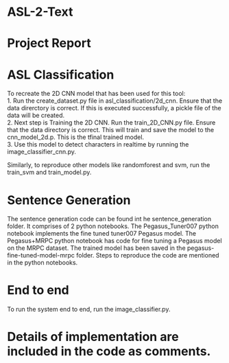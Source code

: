 # ASL-2-Text
<h1>Project Report</h1>
<h1> ASL Classification</h1>
To recreate the 2D CNN model that has been used for this tool:<br>
1. Run the create_dataset.py file in asl_classification/2d_cnn. Ensure that the data direrctory is correct. If this is executed successfully, a pickle file of the data will be created. <br>
2. Next step is Training the 2D CNN. Run the train_2D_CNN.py file. Ensure that the data directory is correct. This will train and save the model to the cnn_model_2d.p. This is the tfinal trained model. <br>
3. Use this model to detect characters in realtime by running the image_classifier_cnn.py.<br>

Similarly, to reproduce other models like randomforest and svm, run the train_svm and train_model.py.
<h1>Sentence Generation</h1>
The sentence generation code can be found int he sentence_generation folder. It comprises of 2 python notebooks. The Pegasus_Tuner007 python notebook implements the fine tuned tuner007 Pegasus model. The Pegasus+MRPC python notebook has code for fine tuning a Pegasus model on the MRPC dataset. The trained model has been saved in the pegasus-fine-tuned-model-mrpc folder. Steps to reproduce the code are mentioned in the python notebooks.
<h1>End to end</h1>
To run the system end to end, run the image_classifier.py.

<h1> Details of implementation are included in the code as comments.</h1>
